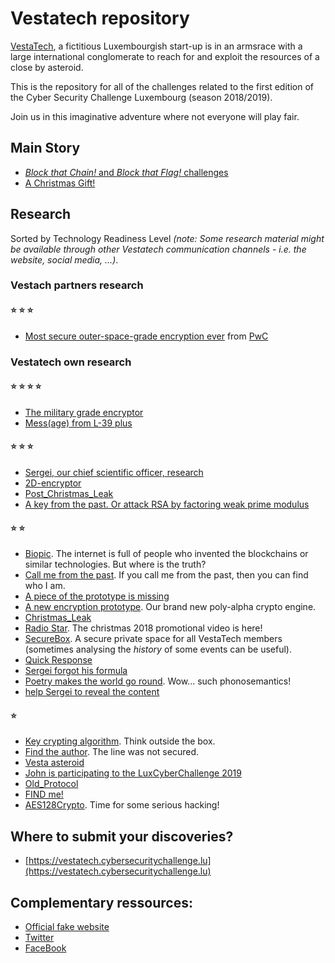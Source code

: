 # Vestatech repository

[VestaTech](https://www.linkedin.com/showcase/vestatech-luxembourg), a fictitious
Luxembourgish start-up is in an armsrace with a large international conglomerate to reach
for and exploit the resources of a close by asteroid.

This is the repository for all of the challenges related to the first edition of the Cyber Security Challenge Luxembourg (season 2018/2019).

Join us in this imaginative adventure where not everyone will play fair.


## Main Story
- [_Block that Chain!_ and _Block that Flag!_ challenges](blockchain-5.0-POC/chain)
- [A Christmas Gift!](Christmas%20gift/)


## Research

Sorted by Technology Readiness Level <i>(note: Some research material might be available through other Vestatech communication channels - i.e. the website, social media, ...)</i>.


### Vestach partners research

#### :star: :star: :star:
- [Most secure outer-space-grade encryption ever](vestatech_partners_challenges/PwC/most-secure-outer-space-grade-encryption-ever/README.md) from [PwC](https://www.pwc.lu)



### Vestatech own research

#### :star: :star: :star: :star:
- [The military grade encryptor](challenges/the-military-grade-encryptor/)
- [Mess(age) from L-39 plus](challenges/message-from-space/message-from-L-39plus.cap)

#### :star: :star: :star:
- [Sergei, our chief scientific officer, research](challenges/sergei/Sergei.png)
- [2D-encryptor](challenges/2D-encryptor/crypto)
- [Post_Christmas_Leak](challenges/Post_Christmas_Leak/)
- [A key from the past. Or attack RSA by factoring weak prime modulus](challenges/A_key_from_the_past/)

#### :star: :star:
- [Biopic](challenges/biopic-challenge/biopic.base64). The internet is full of people who invented the blockchains or similar technologies. But where is the truth?
- [Call me from the past](challenges/call-me-from-the-past/final.wav). If you call me from the past, then you can find who I am.
- [A piece of the prototype is missing](challenges/the-missing-piece/)
- [A new encryption prototype](challenges/a-new-encryption-prototype/secret). Our brand new poly-alpha crypto engine.
- [Christmas_Leak](challenges/Christmas_Leak)
- [Radio Star](challenges/Radio_Star). The christmas 2018 promotional video is here!
- [SecureBox](challenges/SecureBox). A secure private space for all VestaTech members (sometimes analysing the _history_ of some events can be useful).
- [Quick Response](challenges/Quick_Response/)
- [Sergei forgot his formula](challenges/Sergei_forgot_his_formula/wip.py)
- [Poetry makes the world go round](challenges/Poetry/). Wow... such phonosemantics!
- [help Sergei to reveal the content](challenges/SecureBox/sergei/42andMe-2018.csv.zip)

#### :star:
- [Key crypting algorithm](challenges/key-crypting/secret). Think outside the box.
- [Find the author](challenges/find-the-author/gift.cap). The line was not secured.
- [Vesta asteroid](challenges/Vesta-asteroid/vesta.png)
- [John is participating to the LuxCyberChallenge 2019](challenges/John_is_participating_to_the_LuxCyberChallenge_2019/Archive_18-12-19_08-26-14.har)
- [Old_Protocol](challenges/Old_Protocol/)
- [FIND me!](challenges/WIFI-Geo-Caching)
- [AES128Crypto](challenges/SuperCyberSecureCyberHyperCyber). Time for some serious hacking!


## Where to submit your discoveries?

- [https://vestatech.cybersecuritychallenge.lu](https://vestatech.cybersecuritychallenge.lu)


## Complementary ressources:

- [Official fake website](http://www.vestatech.lu)
- [Twitter](https://twitter.com/VestaTechSpace)
- [FaceBook](https://www.facebook.com/VestaTechLuxembourg)
